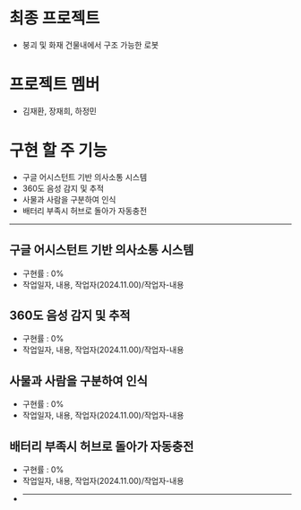 # 최종 프로젝트
- 붕괴 및 화재 건물내에서 구조 가능한 로봇
# 프로젝트 멤버
- 김재환, 장재희, 하정민
# 구현 할 주 기능
- 구글 어시스턴트 기반 의사소통 시스템
- 360도 음성 감지 및 추적
- 사물과 사람을 구분하여 인식
- 배터리 부족시 허브로 돌아가 자동충전
<hr/>

## 구글 어시스턴트 기반 의사소통 시스템
- 구현률 : 0%
- 작업일자, 내용, 작업자(2024.11.00)/작업자-내용
## 360도 음성 감지 및 추적
- 구현률 : 0%
- 작업일자, 내용, 작업자(2024.11.00)/작업자-내용
## 사물과 사람을 구분하여 인식
- 구현률 : 0%
- 작업일자, 내용, 작업자(2024.11.00)/작업자-내용
## 배터리 부족시 허브로 돌아가 자동충전
- 구현률 : 0%
- 작업일자, 내용, 작업자(2024.11.00)/작업자-내용
- <hr/>

